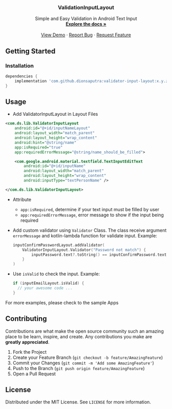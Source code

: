 <!--
*** Thanks for checking out this README Template. If you have a suggestion that would
*** make this better, please fork the repo and create a pull request or simply open
*** an issue with the tag "enhancement".
*** Thanks again! Now go create something AMAZING! :D
***
***
***
*** To avoid retyping too much info. Do a search and replace for the following:
*** github_username, repo, twitter_handle, email
-->





<!-- PROJECT SHIELDS -->
<!--
*** I'm using markdown "reference style" links for readability.
*** Reference links are enclosed in brackets [ ] instead of parentheses ( ).
*** See the bottom of this document for the declaration of the reference variables
*** for contributors-url, forks-url, etc. This is an optional, concise syntax you may use.
*** https://www.markdownguide.org/basic-syntax/#reference-style-links
-->


<!-- PROJECT LOGO -->
<br />
<p align="center">
  <h3 align="center">ValidationInputLayout</h3>
  <p align="center">
    Simple and Easy Validation in Android Text Input
    <br />
    <a href="https://github.com/dionsaputra/validation-input-layout"><strong>Explore the docs »</strong></a>
    <br />
    <br />
    <a href="https://github.com/dionsaputra/validation-input-layout">View Demo</a>
    ·
    <a href="https://github.com/dionsaputra/validation-input-layout/issues">Report Bug</a>
    ·
    <a href="https://github.com/dionsaputra/validation-input-layout/issues">Request Feature</a>
  </p>
</p>


<!-- GETTING STARTED -->
## Getting Started

### Installation
 
```gradle
dependencies {
    implementation 'com.github.dionsaputra:validator-input-layout:x.y.z'
}
```

<!-- USAGE EXAMPLES -->
## Usage

- Add ValidatorInputLayout in Layout Files

```xml
<com.ds.lib.ValidatorInputLayout
    android:id="@+id/inputNameLayout"
    android:layout_width="match_parent"
    android:layout_height="wrap_content"
    android:hint="@string/name"
    app:isRequired="true"
    app:requiredErrorMessage="@string/name_should_be_filled">

    <com.google.android.material.textfield.TextInputEditText
        android:id="@+id/inputName"
        android:layout_width="match_parent"
        android:layout_height="wrap_content"
        android:inputType="textPersonName" />

</com.ds.lib.ValidatorInputLayout>
```

- Attribute
  - `app:isRequired`, determine if your text input must be filled by user
  - `app:requiredErrorMessage`, error message to show if the input being required

- Add custom validator using `Validator` Class. The class receive argument `errorMessage` and kotlin-lambda function for validate input. Example:

  ```kt
  inputConfirmPasswordLayout.addValidator(
      ValidatorInputLayout.Validator("Password not match") {
          inputPassword.text?.toString() == inputConfirmPassword.text?.toString()
      }
  )
  ```
- Use `isValid` to check the input. Example:
  ```kt
  if (inputEmailLayout.isValid) {
    // your awesome code ...
  }
  ```

For more examples, please check to the sample Apps


<!-- CONTRIBUTING -->
## Contributing

Contributions are what make the open source community such an amazing place to be learn, inspire, and create. Any contributions you make are **greatly appreciated**.

1. Fork the Project
2. Create your Feature Branch (`git checkout -b feature/AmazingFeature`)
3. Commit your Changes (`git commit -m 'Add some AmazingFeature'`)
4. Push to the Branch (`git push origin feature/AmazingFeature`)
5. Open a Pull Request


<!-- LICENSE -->
## License
Distributed under the MIT License. See `LICENSE` for more information.
